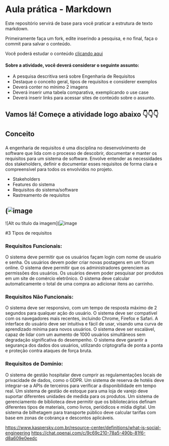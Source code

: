 # Aula prática - Markdown

Este repositório servirá de base para você praticar a estrutura de texto markdown. 

Primeiramente faça um fork, edite inserindo a pesquisa, e no final, faça o commit para salvar o conteúdo.

Você poderá estudar o conteúdo [clicando aqui](https://docs.pipz.com/central-de-ajuda/learning-center/guia-basico-de-markdown#open)

#### Sobre a atividade, você deverá considerar o seguinte assunto:

- A pesquisa descritiva será sobre Engenharia de Requisitos
- Destaque o conceito geral, tipos de requisitos e considerer exemplos
- Deverá conter no mínimo 2 imagens
- Deverá inserir uma tabela comparativa, exemplicando o use case
- Deverá inserir links para acessar sites de conteúdo sobre o assunto.


## Vamos lá! Começe a atividade logo abaixo 👇👇👇

## Conceito

### 
A engenharia de requisitos é uma disciplina no desenvolvimento de software que lida com o processo de descobrir, documentar e manter os requisitos para um sistema de software. Envolve entender as necessidades dos stakeholders, definir e documentar esses requisitos de forma clara e compreensível para todos os envolvidos no projeto.

* Stakeholders
* Features do sistema
* Requisitos do sistema/software
* Rastreamento de requisitos

## (![image](https://github.com/nicouswth/aulaMarkdown/assets/164562570/5d61a513-5fa2-4e47-9faa-5ad8411c6991)
![Alt ou título da imagem](![image](https://github.com/nicouswth/aulaMarkdown/assets/164562570/a1127dc9-b5a9-4ed2-9a87-cfbb5b530a21)

#3 Tipos de requisitos

### Requisitos Funcionais:
O sistema deve permitir que os usuários façam login com nome de usuário e senha.
Os usuários devem poder criar novas postagens em um fórum online.
O sistema deve permitir que os administradores gerenciem as permissões dos usuários.
Os usuários devem poder pesquisar por produtos em um site de comércio eletrônico.
O sistema deve calcular automaticamente o total de uma compra ao adicionar itens ao carrinho.

### Requisitos Não Funcionais:
O sistema deve ser responsivo, com um tempo de resposta máximo de 2 segundos para qualquer ação do usuário.
O sistema deve ser compatível com os navegadores mais recentes, incluindo Chrome, Firefox e Safari.
A interface do usuário deve ser intuitiva e fácil de usar, visando uma curva de aprendizado mínima para novos usuários.
O sistema deve ser escalável, capaz de lidar com um aumento de 1000 usuários simultâneos sem degradação significativa do desempenho.
O sistema deve garantir a segurança dos dados dos usuários, utilizando criptografia de ponta a ponta e proteção contra ataques de força bruta.

### Requisitos de Domínio:
O sistema de gestão hospitalar deve cumprir as regulamentações locais de privacidade de dados, como o GDPR.
Um sistema de reserva de hotéis deve integrar-se a APIs de terceiros para verificar a disponibilidade em tempo real.
Um sistema de gestão de estoque para uma loja de varejo deve suportar diferentes unidades de medida para os produtos.
Um sistema de gerenciamento de biblioteca deve permitir que os bibliotecários definam diferentes tipos de materiais, como livros, periódicos e mídia digital.
Um sistema de bilhetagem para transporte público deve calcular tarifas com base em zonas de cobrança e descontos aplicáveis.



https://www.kaspersky.com.br/resource-center/definitions/what-is-social-engineering
https://chat.openai.com/c/9c69c210-78a5-490b-81f6-d8a609e0eedc
